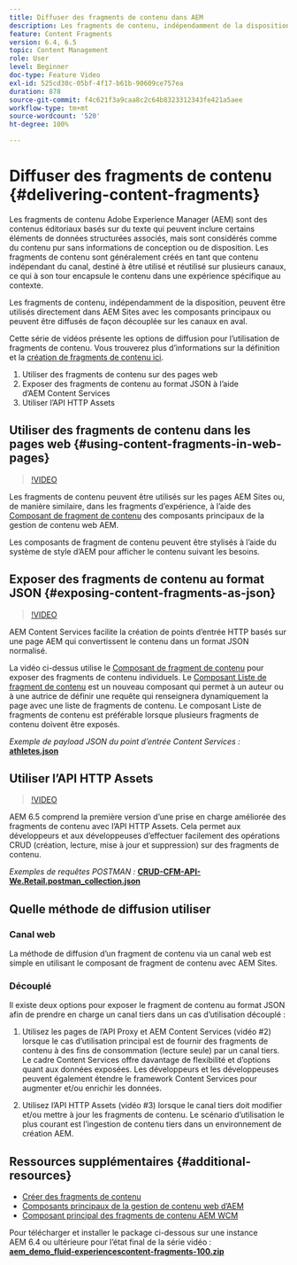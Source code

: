 ```yaml
---
title: Diffuser des fragments de contenu dans AEM
description: Les fragments de contenu, indépendamment de la disposition, peuvent être utilisés directement dans AEM Sites avec les composants principaux ou peuvent être diffusés de façon découplée sur les canaux en aval.
feature: Content Fragments
version: 6.4, 6.5
topic: Content Management
role: User
level: Beginner
doc-type: Feature Video
exl-id: 525cd30c-05bf-4f17-b61b-90609ce757ea
duration: 878
source-git-commit: f4c621f3a9caa8c2c64b8323312343fe421a5aee
workflow-type: tm+mt
source-wordcount: '520'
ht-degree: 100%

---
```


# Diffuser des fragments de contenu {#delivering-content-fragments}

Les fragments de contenu Adobe Experience Manager (AEM) sont des contenus éditoriaux basés sur du texte qui peuvent inclure certains éléments de données structurées associés, mais sont considérés comme du contenu pur sans informations de conception ou de disposition. Les fragments de contenu sont généralement créés en tant que contenu indépendant du canal, destiné à être utilisé et réutilisé sur plusieurs canaux, ce qui à son tour encapsule le contenu dans une expérience spécifique au contexte.

Les fragments de contenu, indépendamment de la disposition, peuvent être utilisés directement dans AEM Sites avec les composants principaux ou peuvent être diffusés de façon découplée sur les canaux en aval.

Cette série de vidéos présente les options de diffusion pour l’utilisation de fragments de contenu. Vous trouverez plus d’informations sur la définition et la [création de fragments de contenu ici](content-fragments-feature-video-use.md).

1. Utiliser des fragments de contenu sur des pages web
2. Exposer des fragments de contenu au format JSON à l’aide d’AEM Content Services
3. Utiliser l’API HTTP Assets

## Utiliser des fragments de contenu dans les pages web {#using-content-fragments-in-web-pages}

>[!VIDEO](https://video.tv.adobe.com/v/22449?quality=12&learn=on)

Les fragments de contenu peuvent être utilisés sur les pages AEM Sites ou, de manière similaire, dans les fragments d’expérience, à l’aide des [Composant de fragment de contenu](https://experienceleague.adobe.com/docs/experience-manager-core-components/using/components/content-fragment-component.html?lang=fr) des composants principaux de la gestion de contenu web AEM.

Les composants de fragment de contenu peuvent être stylisés à l’aide du système de style d’AEM pour afficher le contenu suivant les besoins.

## Exposer des fragments de contenu au format JSON {#exposing-content-fragments-as-json}

>[!VIDEO](https://video.tv.adobe.com/v/22448?quality=12&learn=on)

AEM Content Services facilite la création de points d’entrée HTTP basés sur une page AEM qui convertissent le contenu dans un format JSON normalisé.

La vidéo ci-dessus utilise le [Composant de fragment de contenu](https://experienceleague.adobe.com/docs/experience-manager-core-components/using/components/content-fragment-component.html?lang=fr) pour exposer des fragments de contenu individuels. Le [Composant Liste de fragment de contenu](https://experienceleague.adobe.com/docs/experience-manager-core-components/using/wcm-components/content-fragment-list.html?lang=fr) est un nouveau composant qui permet à un auteur ou à une autrice de définir une requête qui renseignera dynamiquement la page avec une liste de fragments de contenu. Le composant Liste de fragments de contenu est préférable lorsque plusieurs fragments de contenu doivent être exposés.

*Exemple de payload JSON du point d’entrée Content Services :*\
**[athletes.json](assets/athletes.json)**

## Utiliser l’API HTTP Assets

>[!VIDEO](https://video.tv.adobe.com/v/26390?quality=12&learn=on)

AEM 6.5 comprend la première version d’une prise en charge améliorée des fragments de contenu avec l’API HTTP Assets. Cela permet aux développeurs et aux développeuses d’effectuer facilement des opérations CRUD (création, lecture, mise à jour et suppression) sur des fragments de contenu.

*Exemples de requêtes POSTMAN :*
**[CRUD-CFM-API-We.Retail.postman_collection.json](assets/CRUD-CFM-API-We.Retail.postman_collection.json)**

## Quelle méthode de diffusion utiliser

### Canal web

La méthode de diffusion d’un fragment de contenu via un canal web est simple en utilisant le composant de fragment de contenu avec AEM Sites.

### Découplé

Il existe deux options pour exposer le fragment de contenu au format JSON afin de prendre en charge un canal tiers dans un cas d’utilisation découplé :

1. Utilisez les pages de l’API Proxy et AEM Content Services (vidéo #2) lorsque le cas d’utilisation principal est de fournir des fragments de contenu à des fins de consommation (lecture seule) par un canal tiers. Le cadre Content Services offre davantage de flexibilité et d’options quant aux données exposées. Les développeurs et les développeuses peuvent également étendre le framework Content Services pour augmenter et/ou enrichir les données.

2. Utilisez l’API HTTP Assets (vidéo #3) lorsque le canal tiers doit modifier et/ou mettre à jour les fragments de contenu. Le scénario d’utilisation le plus courant est l’ingestion de contenu tiers dans un environnement de création AEM.

## Ressources supplémentaires {#additional-resources}

* [Créer des fragments de contenu](content-fragments-feature-video-use.md)
* [Composants principaux de la gestion de contenu web d’AEM](https://experienceleague.adobe.com/docs/experience-manager-core-components/using/introduction.html?lang=fr)
* [Composant principal des fragments de contenu AEM WCM](https://experienceleague.adobe.com/docs/experience-manager-core-components/using/components/content-fragment-component.html?lang=fr)

Pour télécharger et installer le package ci-dessous sur une instance AEM 6.4 ou ultérieure pour l’état final de la série vidéo :\
**[aem_demo_fluid-experiencescontent-fragments-100.zip](assets/aem_demo_fluid-experiencescontent-fragments-100.zip)**
